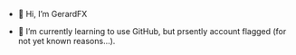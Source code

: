 - 👋 Hi, I’m GerardFX

- 🌱 I’m currently learning to use GitHub, but prsently account flagged (for not yet known reasons...).


<!---
Farges-Gerard/Farges-Gerard is a ✨ special ✨ repository because its `README.md` (this file) appears on your GitHub profile.
You can click the Preview link to take a look at your changes.
--->
